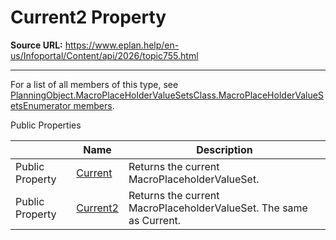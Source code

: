 # Current2 Property

**Source URL:** https://www.eplan.help/en-us/Infoportal/Content/api/2026/topic755.html

---

For a list of all members of this type, see [PlanningObject.MacroPlaceHolderValueSetsClass.MacroPlaceHolderValueSetsEnumerator members](topic2125.html).

Public Properties

|  | Name | Description |
| --- | --- | --- |
| Public Property | [Current](topic753.html) | Returns the current MacroPlaceholderValueSet. |
| Public Property | [Current2](topic754.html) | Returns the current MacroPlaceholderValueSet. The same as Current. |


